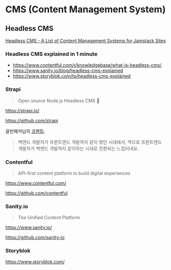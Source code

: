 # CMS (Content Management System)

## Headless CMS

[Headless CMS - A List of Content Management Systems for Jamstack Sites](https://jamstack.org/headless-cms/)

### Headless CMS explained in 1 minute

- <https://www.contentful.com/r/knowledgebase/what-is-headless-cms/>
- <https://www.sanity.io/blog/headless-cms-explained>
- <https://www.storyblok.com/tp/headless-cms-explained>

### Strapi

> Open source Node.js Headless CMS 🚀

<https://strapi.io/>

<https://github.com/strapi>

골빈해커님의 [코멘트](https://www.facebook.com/hacker.golbin/posts/10159925543195040):

> 백엔드 개발자가 프론트엔드 개발까지 같이 했던 시대에서,
> 역으로 프론트엔드 개발자가 백엔드 개발까지 같이하는 시대로 전환되는 느낌이네요.

### Contentful

> API-first content platform to build digital experiences

<https://www.contentful.com/>

<https://github.com/contentful>

### Sanity.io

> The Unified Content Platform

<https://www.sanity.io/>

<https://github.com/sanity-io>

### Storyblok

<https://www.storyblok.com/>
